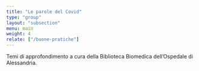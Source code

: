 ```yaml
---
title: "Le parole del Covid"
type: "group"
layout: "subsection"
menu: main
weight: 4
relate: ["/buone-pratiche"]
---
```


Temi di approfondimento a cura della Biblioteca Biomedica dell’Ospedale di Alessandria.
